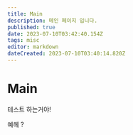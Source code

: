 ```yaml
---
title: Main
description: 메인 페이지 입니다.
published: true
date: 2023-07-10T03:42:40.154Z
tags: misc
editor: markdown
dateCreated: 2023-07-10T03:40:14.820Z
---
```


# Main
테스트 하는거야!

예헤 ?